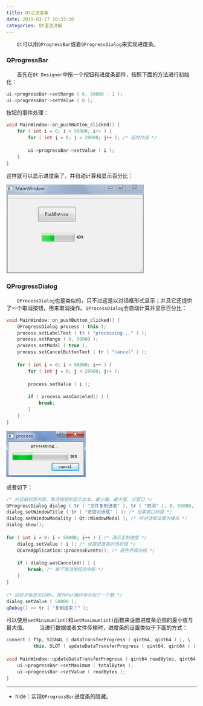```yaml
---
title: Qt之进度条
date: 2019-03-17 10:33:10
categories: Qt语法详解
---
```

&emsp;&emsp;`Qt`可以用`QProgressBar`或着`QProgressDialog`来实现进度条。

### QProgressBar

&emsp;&emsp;首先在`Qt Designer`中拖一个按钮和进度条部件，按照下面的方法进行初始化：

``` cpp
ui->progressBar->setRange ( 0, 50000 - 1 );
ui->progressBar->setValue ( 0 );
```

按钮的事件处理：

``` cpp
void MainWindow::on_pushButton_clicked() {
    for ( int i = 0; i < 50000; i++ ) {
        for ( int j = 0; j < 20000; j++ ); /* 延时作用 */
​
        ui->progressBar->setValue ( i );
    }
}
```

这样就可以显示进度条了，并自动计算和显示百分比：

<img src="./Qt之进度条/1.png">

### QProgressDialog

&emsp;&emsp;`QProcessDialog`也是类似的，只不过这是以对话框形式显示；并且它还提供了一个取消按钮，用来取消操作。`QProcessDialog`会自动计算并显示百分比：

``` cpp
void MainWindow::on_pushButton_clicked() {
    QProgressDialog process ( this );
    process.setLabelText ( tr ( "processing..." ) );
    process.setRange ( 0, 50000 );
    process.setModal ( true );
    process.setCancelButtonText ( tr ( "cancel" ) );
​
    for ( int i = 0; i < 50000; i++ ) {
        for ( int j = 0; j < 20000; j++ );
​
        process.setValue ( i );
​
        if ( process.wasCanceled() ) {
            break;
        }
    }
}
```

<img src="./Qt之进度条/2.png">

或者如下：

``` cpp
/* 对话框标签内容、取消按钮的显示文本、最小值、最大值、父窗口 */
QProgressDialog dialog ( tr ( "文件复制进度" ), tr ( "取消" ), 0, 50000, this );
dialog.setWindowTitle ( tr ( "进度对话框" ) ); /* 设置窗口标题 */
dialog.setWindowModality ( Qt::WindowModal ); /* 将对话框设置为模态 */
dialog.show();
​
for ( int i = 0; i < 50000; i++ ) { /* 演示复制进度 */
    dialog.setValue ( i ); /* 设置进度条的当前值 */
    QCoreApplication::processEvents(); /* 避免界面冻结 */
​
    if ( dialog.wasCanceled() ) {
        break; /* 按下取消按钮则中断 */
    }
}
​
/* 这样才能显示100%，因为for循环中少加了一个数 */
dialog.setValue ( 50000 );
qDebug() << tr ( "复制结束！" );
```

可以使用`setMinimum(int)`和`setMaximum(int)`函数来设置进度条范围的最小值与最大值。
&emsp;&emsp;当进行数据或者文件传输时，进度条的设置类似于下面的方式：

``` cpp
connect ( ftp, SIGNAL ( dataTransferProgress ( qint64, qint64 ) ), \
          this, SLOT ( updateDataTransferProgress ( qint64, qint64 ) ) );
​
void MainWindow::updateDataTransferProgress ( qint64 readBytes, qint64 totalBytes ) {
    ui->progressBar->setMaximum ( totalBytes );
    ui->progressBar->setValue ( readBytes );
}
```

---

- hide：实现`QProgressBar`进度条的隐藏。